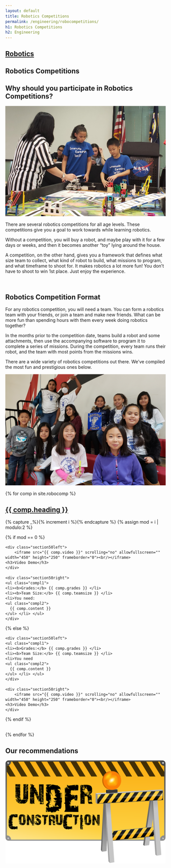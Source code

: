 ```yaml
---
layout: default
title: Robotics Competitions
permalink: /engineering/robocompetitions/
h1: Robotics Competitions
h2: Engineering
---
```

<section50short style="height: 75px; padding-bottom:10px">
  <div class="tabinactive">
    <h2><a href="/engineering/robotics">Robotics</a></h2>
  </div>
  <div class="tabactive">
    <h2>Robotics Competitions</h2>
  </div>
</section50short>

<section50> 
<h2>Why should you participate in Robotics Competitions?</h2>
<img class="section50left" src="/images/engg/EmanueleRobot.jpg">

<div class="section50right">
<p>There are several robotics competitions for all age levels. These competitions give you a goal to work towards while learning robotics. </p>
<p>Without a competition, you will buy a robot, and maybe play with it for a few days or weeks, and then it becomes another “toy” lying around the house.</p> 
<p>A competition, on the other hand, gives you a framework that defines what size team to collect, what kind of robot to build, what missions to program, and what timeframe to shoot for. It makes robotics a lot more fun!
You don’t have to shoot to win 1st place. Just enjoy the experience. </p>
 </div>
</section50>
<br>
<section50>
<h2>Robotics Competition Format</h2>

<div class="section50left">
<p>For any robotics competition, you will need a team. You can form a robotics team with your friends, or join a team and make new friends. What can be more fun than spending hours with them every week doing robotics together? </p>

<p>In the months prior to the competition date, teams build a robot and some attachments, then use the accompanying software to program it to complete a series of missions. During the competition, every team runs their robot, and the team with most points from the missions wins. </p>

<p>There are a wide variety of robotics competitions out there. We’ve compiled the most fun and prestigious ones below. </p>
</div>

<img class="section50right" src="/images/engg/EmanueleTeam.jpg">

</section50>

<br>

{% for comp in site.robocomp %}  
<section50> 
  <h2> <a href=" {{ comp.toplink }} " target="_blank">{{ comp.heading }} </a> </h2>

  <!-- Use capture to prevent outputting i -->
  {% capture _%}{% increment i %}{% endcapture %}
  {% assign mod = i | modulo:2 %}

  <!-- For even loop runs, put pic to left. Switch for odd -->
  {% if mod == 0 %}

    <div class="section50left">
        <iframe src="{{ comp.video }}" scrolling="no" allowfullscreen="" width="450" height="250" frameborder="0"><br/></iframe>
    <h3>Video Demo</h3>
    </div>

    <div class="section50right">
    <ul class="compl1">
    <li><b>Grades:</b> {{ comp.grades }} </li>
    <li><b>Team Size:</b> {{ comp.teamsize }} </li>
    <li>You need:
    <ul class="compl2">
      {{ comp.content }} 
    </ul> </li> </ul>
    </div>

  {% else %}

    <div class="section50left">
    <ul class="compl1">
    <li><b>Grades:</b> {{ comp.grades }} </li>
    <li><b>Team Size:</b> {{ comp.teamsize }} </li>
    <li>You need
    <ul class="compl2">
      {{ comp.content }} 
    </ul> </li> </ul>
    </div>

    <div class="section50right">
        <iframe src="{{ comp.video }}" scrolling="no" allowfullscreen="" width="450" height="250" frameborder="0"><br/></iframe>
    <h3>Video Demo</h3>
    </div>

  {% endif %}

</section50>
<br>
{% endfor %}

<section50short> 
<h2>Our recommendations</h2>
<img class="center" src="/images/ComingSoon.png" style="width:600px;">
</section50short>

<br>